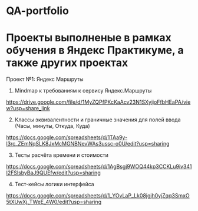 # QA-portfolio

# Проекты выполненые в рамках обучения в Яндекс Практикуме, а также других проектах

Проект №1: Яндекс Маршруты

1) Mindmap к требованиям к сервису Яндекс.Маршруты

https://drive.google.com/file/d/1MyZQPfPKcKaAcv23N1SXyijoFfbHEaPA/view?usp=share_link

2) Классы эквивалентности и граничные значения для полей ввода (Часы, минуты, Откуда, Куда)

https://docs.google.com/spreadsheets/d/1TAa9y-l3rc_ZEmNqSLK8JxMcMGNBNevWAs3ussc-o0U/edit?usp=sharing

3) Тесты расчёта времени и стоимости

https://docs.google.com/spreadsheets/d/1AgBsgj9WOQ44kp3CCKLu9iv341I2FSlsbyBaJ9QUEfw/edit?usp=sharing

4) Тест-кейсы логики интерфейса

https://docs.google.com/spreadsheets/d/1_YOvLaP_Lk08jgjh0yjZqq3SmxO5tXUwXj_TWeE_4W0/edit?usp=sharing
